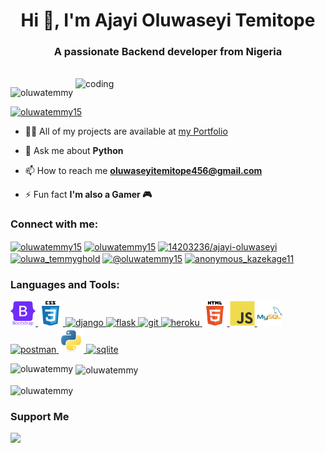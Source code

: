 <h1 align="center">Hi 👋, I'm Ajayi Oluwaseyi Temitope</h1>
<h3 align="center">A passionate Backend developer from Nigeria</h3>

<br>

<img align="right" alt="coding" width="400" src="https://media.tenor.com/NOYF3f82b_gAAAAC/programmer.gif">

<p align="left"> <img src="https://komarev.com/ghpvc/?username=oluwatemmy&label=Profile%20views&color=0e75b6&style=flat" alt="oluwatemmy" /> </p>

<p align="left"> <a href="https://twitter.com/oluwatemmy15" target="blank"><img src="https://img.shields.io/twitter/follow/oluwatemmy15?logo=twitter&style=for-the-badge" alt="oluwatemmy15" /></a> </p>

- 👨‍💻 All of my projects are available at [my Portfolio](https://oluwatemmy.netflify.app)

- 💬 Ask me about **Python**

- 📫 How to reach me **oluwaseyitemitope456@gmail.com**

- ⚡ Fun fact **I'm also a Gamer 🎮**

<h3 align="left">Connect with me:</h3>
<p align="left">
<a href="https://twitter.com/oluwatemmy15" target="blank"><img align="center" src="https://raw.githubusercontent.com/rahuldkjain/github-profile-readme-generator/master/src/images/icons/Social/twitter.svg" alt="oluwatemmy15" height="30" width="40" /></a>
<a href="https://linkedin.com/in/aotem11" target="blank"><img align="center" src="https://raw.githubusercontent.com/rahuldkjain/github-profile-readme-generator/master/src/images/icons/Social/linked-in-alt.svg" alt="oluwatemmy15" height="30" width="40" /></a>
<a href="https://stackoverflow.com/users/14203236/ajayi-oluwaseyi" target="blank"><img align="center" src="https://raw.githubusercontent.com/rahuldkjain/github-profile-readme-generator/master/src/images/icons/Social/stack-overflow.svg" alt="14203236/ajayi-oluwaseyi" height="30" width="40" /></a>
<a href="https://instagram.com/oluwa_temmyghold" target="blank"><img align="center" src="https://raw.githubusercontent.com/rahuldkjain/github-profile-readme-generator/master/src/images/icons/Social/instagram.svg" alt="oluwa_temmyghold" height="30" width="40" /></a>
<a href="https://hashnode.com/@oluwatemmy15" target="blank"><img align="center" src="https://raw.githubusercontent.com/rahuldkjain/github-profile-readme-generator/master/src/images/icons/Social/hashnode.svg" alt="@oluwatemmy15" height="30" width="40" /></a>
<a href="https://www.leetcode.com/anonymous_kazekage11" target="blank"><img align="center" src="https://raw.githubusercontent.com/rahuldkjain/github-profile-readme-generator/master/src/images/icons/Social/leet-code.svg" alt="anonymous_kazekage11" height="30" width="40" /></a>
</p>

<h3 align="left">Languages and Tools:</h3>
<p align="left"> <a href="https://getbootstrap.com" target="_blank" rel="noreferrer"> <img src="https://raw.githubusercontent.com/devicons/devicon/master/icons/bootstrap/bootstrap-plain-wordmark.svg" alt="bootstrap" width="40" height="40"/> </a> <a href="https://www.w3schools.com/css/" target="_blank" rel="noreferrer"> <img src="https://raw.githubusercontent.com/devicons/devicon/master/icons/css3/css3-original-wordmark.svg" alt="css3" width="40" height="40"/> </a> <a href="https://www.djangoproject.com/" target="_blank" rel="noreferrer"> <img src="https://cdn.worldvectorlogo.com/logos/django.svg" alt="django" width="40" height="40"/> </a> <a href="https://flask.palletsprojects.com/" target="_blank" rel="noreferrer"> <img src="https://www.vectorlogo.zone/logos/pocoo_flask/pocoo_flask-icon.svg" alt="flask" width="40" height="40"/> </a> <a href="https://git-scm.com/" target="_blank" rel="noreferrer"> <img src="https://www.vectorlogo.zone/logos/git-scm/git-scm-icon.svg" alt="git" width="40" height="40"/> </a> <a href="https://heroku.com" target="_blank" rel="noreferrer"> <img src="https://www.vectorlogo.zone/logos/heroku/heroku-icon.svg" alt="heroku" width="40" height="40"/> </a> <a href="https://www.w3.org/html/" target="_blank" rel="noreferrer"> <img src="https://raw.githubusercontent.com/devicons/devicon/master/icons/html5/html5-original-wordmark.svg" alt="html5" width="40" height="40"/> </a> <a href="https://developer.mozilla.org/en-US/docs/Web/JavaScript" target="_blank" rel="noreferrer"> <img src="https://raw.githubusercontent.com/devicons/devicon/master/icons/javascript/javascript-original.svg" alt="javascript" width="40" height="40"/> </a> <a href="https://www.mysql.com/" target="_blank" rel="noreferrer"> <img src="https://raw.githubusercontent.com/devicons/devicon/master/icons/mysql/mysql-original-wordmark.svg" alt="mysql" width="40" height="40"/> </a> <a href="https://postman.com" target="_blank" rel="noreferrer"> <img src="https://www.vectorlogo.zone/logos/getpostman/getpostman-icon.svg" alt="postman" width="40" height="40"/> </a> <a href="https://www.python.org" target="_blank" rel="noreferrer"> <img src="https://raw.githubusercontent.com/devicons/devicon/master/icons/python/python-original.svg" alt="python" width="40" height="40"/> </a> <a href="https://www.sqlite.org/" target="_blank" rel="noreferrer"> <img src="https://www.vectorlogo.zone/logos/sqlite/sqlite-icon.svg" alt="sqlite" width="40" height="40"/> </a> </p>

<p><img align="left" src="https://github-readme-stats.vercel.app/api/top-langs?username=oluwatemmy&show_icons=true&locale=en&layout=compact" alt="oluwatemmy" /></p>

<p>&nbsp;<img align="center" src="https://github-readme-stats.vercel.app/api?username=oluwatemmy&show_icons=true&locale=en" alt="oluwatemmy" /></p>

<p><img align="center" src="https://github-readme-streak-stats.herokuapp.com/?user=oluwatemmy&" alt="oluwatemmy" /></p>

### Support Me

<a href="https://www.buymeacoffee.com/oluwatemmy"><img src="https://cdn.buymeacoffee.com/buttons/v2/default-yellow.png" width="200" /></a>

